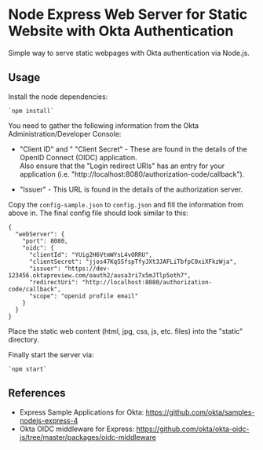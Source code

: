 Node Express Web Server for Static Website with Okta Authentication
===================================================================

Simple way to serve static webpages with Okta authentication via Node.js.

Usage
-----
Install the node dependencies:

    `npm install`
    
You need to gather the following information from the Okta Administration/Developer Console:

  * "Client ID" and " "Client Secret" - These are found in the details of the OpenID Connect (OIDC) application.  
    Also ensure that the "Login redirect URIs" has an entry for your application (i.e. "http://localhost:8080/authorization-code/callback").

  * "Issuer" - This URL is found in the details of the authorization server.
  
Copy the `config-sample.json` to `config.json` and fill the information from above in.  The final config file should look similar to this:

```
{
  "webServer": {
    "port": 8080,
    "oidc": {
      "clientId": "YUig2H6VtmWYsL4vORRU",
      "clientSecret": "jjos47KqSSfspTfyJXt3JAFLiTbfpC0xiXFkzWja",
      "issuer": "https://dev-123456.oktapreview.com/oauth2/ausa3ri7x5mJTlp5oth7",
      "redirectUri": "http://localhost:8080/authorization-code/callback",
      "scope": "openid profile email"
    }
  }
}
```

Place the static web content (html, jpg, css, js, etc. files) into the "static" directory.

Finally start the server via:

    `npm start`
    
References
----------
- Express Sample Applications for Okta: https://github.com/okta/samples-nodejs-express-4 
- Okta OIDC middleware for Express: https://github.com/okta/okta-oidc-js/tree/master/packages/oidc-middleware